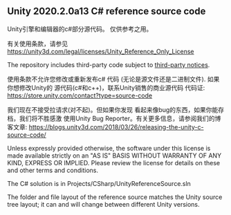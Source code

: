 ## Unity 2020.2.0a13 C# reference source code

Unity引擎和编辑器的c#部分源代码。
仅供参考之用。

有关使用条款，请参见
https://unity3d.com/legal/licenses/Unity_Reference_Only_License

The repository includes third-party code subject to [third-party
notices](third-party-notices.txt).

使用条款不允许您修改或重新发布c#
代码 (无论是源文件还是二进制文件). 如果你想修改Unity的
源代码(c#和c++)，联系Unity销售的商业源代码
代码证: https://store.unity.com/contact?type=source-code

我们现在不接受拉请求(对不起)。但如果你发现
看起来像bug的东西，如果你能存档，我们将不胜感激
使用Unity Bug Reporter。有关更多信息，请参阅我们的博客文章:
https://blogs.unity3d.com/2018/03/26/releasing-the-unity-c-source-code/

Unless expressly provided otherwise, the software under this
license is made available strictly on an "AS IS" BASIS WITHOUT
WARRANTY OF ANY KIND, EXPRESS OR IMPLIED. Please review the
license for details on these and other terms and conditions.

The C# solution is in Projects/CSharp/UnityReferenceSource.sln

The folder and file layout of the reference source matches
the Unity source tree layout; it can and will change between
different Unity versions.
